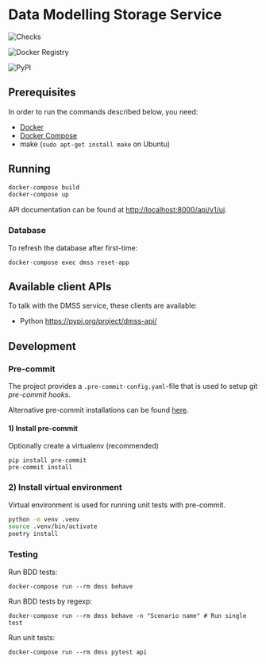 # Data Modelling Storage Service

![Checks](https://github.com/equinor/data-modelling-storage-service/workflows/Testing/badge.svg)

![Docker Registry](https://github.com/equinor/data-modelling-storage-service/workflows/Publish%20DMSS%20API%20to%20docker%20registry/badge.svg?branch=master)

![PyPI](https://github.com/equinor/data-modelling-storage-service/workflows/Publish%20DMSS%20API%20to%20PyPI/badge.svg)

## Prerequisites

In order to run the commands described below, you need:
- [Docker](https://www.docker.com/) 
- [Docker Compose](https://docs.docker.com/compose/)
- make (`sudo apt-get install make` on Ubuntu)

## Running 

```bash
docker-compose build
docker-compose up
```

API documentation can be found at [http://localhost:8000/api/v1/ui](http://localhost:8000/api/v1/ui).

### Database

To refresh the database after first-time:

```
docker-compose exec dmss reset-app
```

## Available client APIs

To talk with the DMSS service, these clients are available:

* Python https://pypi.org/project/dmss-api/

## Development 

### Pre-commit

The project provides a `.pre-commit-config.yaml`-file that is used to setup git _pre-commit hooks_.

Alternative pre-commit installations can be found [here](https://pre-commit.com/#install).

#### 1) Install pre-commit

Optionally create a virtualenv (recommended)

```shell script
pip install pre-commit
pre-commit install
```

### 2) Install virtual environment 

Virtual environment is used for running unit tests with pre-commit. 

```bash
python -m venv .venv
source .venv/bin/activate
poetry install
```

### Testing

Run BDD tests:

```
docker-compose run --rm dmss behave
```

Run BDD tests by regexp:

```
docker-compose run --rm dmss behave -n "Scenario name" # Run single test  
```

Run unit tests:

```
docker-compose run --rm dmss pytest api
```


